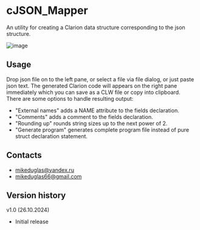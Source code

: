 # cJSON_Mapper
An utility for creating a Clarion data structure corresponding to the json structure.

![image](https://github.com/user-attachments/assets/95fc661f-70e5-40f4-b0b6-2a0dbe5a8376)

## Usage
Drop json file on to the left pane, or select a file via file dialog, or just paste json text. The generated Clarion code will appears on the right pane immediately which you can save as a CLW file or copy into clipboard.  
There are some options to handle resulting output:  
- "External names" adds a NAME attribute to the fields declaration.
- "Comments" adds a comment to the fields declaration.
- "Rounding up" rounds string sizes up to the next power of 2.
- "Generate program" generates complete program file instead of pure struct declaration statement.

## Contacts
- <mikeduglas@yandex.ru>
- <mikeduglas66@gmail.com>

## Version history
v1.0 (26.10.2024)
- Initial release
